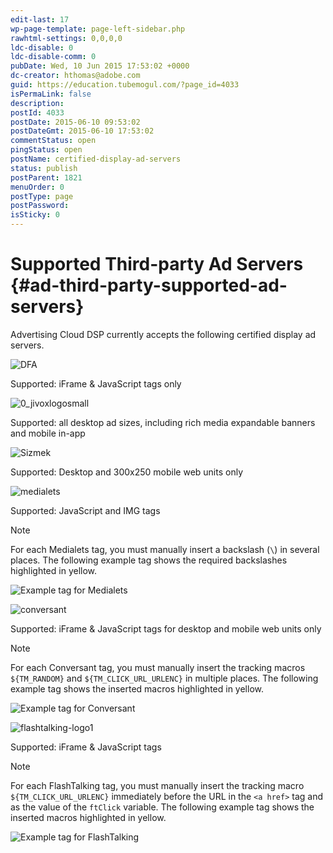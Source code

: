 ```yaml
---
edit-last: 17
wp-page-template: page-left-sidebar.php
rawhtml-settings: 0,0,0,0
ldc-disable: 0
ldc-disable-comm: 0
pubDate: Wed, 10 Jun 2015 17:53:02 +0000
dc-creator: hthomas@adobe.com
guid: https://education.tubemogul.com/?page_id=4033
isPermaLink: false
description: 
postId: 4033
postDate: 2015-06-10 09:53:02
postDateGmt: 2015-06-10 17:53:02
commentStatus: open
pingStatus: open
postName: certified-display-ad-servers
status: publish
postParent: 1821
menuOrder: 0
postType: page
postPassword: 
isSticky: 0
---
```


# Supported Third-party Ad Servers {#ad-third-party-supported-ad-servers}

Advertising Cloud DSP currently accepts the following certified display ad servers.

![DFA](assets/dfa.jpg)

Supported: iFrame & JavaScript tags only

![0_jivoxlogosmall](assets/0-jivoxlogosmall.gif)

Supported: all desktop ad sizes, including rich media expandable banners and mobile in-app

![Sizmek](assets/sizmek-300x300.png)

Supported: Desktop and 300x250 mobile web units only

![medialets](assets/medialets-150x135.png)

Supported: JavaScript and IMG tags

>[!NOTE]
>
>For each Medialets tag, you must manually insert a backslash (`\`) in several places. The following example tag shows the required backslashes highlighted in yellow. 

![Example tag for Medialets](assets/medailets_example_tag.png)

<!-- Replace screen shot image with code block with appropriate highligting once code highlighting is available. -->

<!--

```
<pre><<script type="text/javascript">  (function(s,n,u,o,i){ for(i in o)o.hasOwnProperty(i)&&(u+='&'+i+'='+encodeURIComponent(o[i]));document.write('<script src= <span style="background-color: yellow;"><strong>\</strong></span>"'+(location.protocol=='https:'?s+u:n+u+decodeURI('<span style="background-color: yellow;"><strong>\</strong></span>" onerror=<span style="background-color: yellow;"><strong>\</strong></span>"document.write(%27<script src=%5c%27')+s+u+decodeURI('%5c%27><%27+%27/script>%27)'))+'<span style="background-color: yellow;"><strong>\</strong></span>"><'+'/script>'); }('https://s-cdn-tag.medialytics.com','https://tag.medialytics.com','/tag?format=dw',{ tagID: "sb376d0055b3a4e13aeeebe43a957157d", click: "${TM_CLICK_URL}$$_DESTINATION_URL_$$", ls: true, imppx: "" })); </script> <noscript> <a target="_blank" href="https://clk.medialytics.com/href?0.type=i&0.key=MMAdClickthrough&tagID=sb376d0055b3a4e13aeeebe43a957157d&impunique=${TM_RANDOM}"> <img src="https://c.medialytics.com /creative?type=s&tagID=sb376d0055b3a4e13aeeebe43a957157d&impunique=${TM_RANDOM}" width="300" height="250"/> </a> </noscript></pre>
```

-->

![conversant](assets/conversant.png)

Supported: iFrame & JavaScript tags for desktop and mobile web units only

>[!NOTE]
>
>For each Conversant tag, you must manually insert the tracking macros `${TM_RANDOM}` and `${TM_CLICK_URL_URLENC}` in multiple places. The following example tag shows the inserted macros highlighted in yellow. 

![Example tag for Conversant](assets/conversant_example_tag.png)

<!-- Replace screen shot image with code block with appropriate highligting once code highlighting is available. -->

<!--

```
<pre><iframe src="https://<a href="https://altfarm.mediaplex.com/ad/fm/18630-145298-44091-1?mpt=" target="_blank">altfarm.mediaplex.<wbr>com/ad/fm/18630-145298-44091-<wbr>1?mpt=</a><span style="background-color: yellow;">${TM_RANDOM}</span>&mpvc=<span style="background-color: yellow;">${TM_<wbr>CLICK_URL_URLENC}</span>" width=300 height=250 marginwidth=0 marginheight=0 hspace=0 vspace=0 frameborder=0 scrolling=no bordercolor="#000000">
<br><script type="text/javascript" src="https://<a href="https://altfarm.mediaplex.com/ad/!js/18630-145298-44091-1?mpt=$%7BTM_RANDOM%7D&mpvc=" target="_blank">altfarm.mediaplex.<wbr>com/ad/!js/18630-145298-44091-<wbr>1?mpt=${TM_RANDOM}&mpvc=</a><span style="background-color: yellow;">${TM_<wbr>CLICK_URL_URLENC}</span>">
<br></script>
<br><noscript>
<br><a href="<span style="background-color: yellow;">${TM_CLICK_URL_URLENC}</span>ht<wbr>tp://<a href="https://altfarm.mediaplex.com/ad/nc/18630-145298-44091-1?mpt=" target="_blank">altfarm.mediaplex.com/ad/<wbr>nc/18630-145298-44091-1?mpt=</a><span style="background-color: yellow;">${<wbr>TM_RANDOM}</span>">
<br><img src="https://<a href="https://altfarm.mediaplex.com/ad/nb/18630-145298-44091-1?mpt=" target="_blank">altfarm.mediaplex.<wbr>com/ad/nb/18630-145298-44091-<wbr>1?mpt=</a><span style="background-color: yellow;">${<wbr>TM_RANDOM}</span>"alt="Click Here" border="0">
<br></a>
<br></noscript>
<br></iframe></pre>
```

-->

![flashtalking-logo1](assets/flashtalking-logo1.jpg)

Supported: iFrame & JavaScript tags

>[!NOTE]
>
>For each FlashTalking tag, you must manually insert the tracking macro `${TM_CLICK_URL_URLENC}` immediately before the URL in the `<a href>` tag and as the value of the `ftClick` variable. The following example tag shows the inserted macros highlighted in yellow.

![Example tag for FlashTalking](assets/flashtalking_example_tag_snippet.png)

<!-- Replace screen shot image with code block with appropriate highligting once code highlighting is available. -->
<!-- 

```
<noscript> 
<a href="${TM_CLICK_URL_URLENC}[http://servedby.flashtalking.com/click/8/57258;1799696;0;209;0/?ft_width=300&ft_height=250&url=9678632](https://servedby.flashtalking.com/click/8/57258;1799696;0;209;0/?ft_width=300&ft_height=250&url=9678632)" target="_blank"> 
<img border="0" src=" [https://servedby.flashtalking.com/imp/8/57258;1799696;205;gif;Tubemogul;300x250HTML5StandardwClickExtension/](https://servedby.flashtalking.com/imp/8/57258;1799696;205;gif;Tubemogul;300x250HTML5StandardwClickExtension/)?"></a> 
</noscript> 
<script language="Javascript1.1" type="text/javascript"> 
var ftClick = "${TM_CLICK_URL_URLENC}";
var ftExpTrack_1799696 = ""; 
var ftX = ""; 
var ftY = ""; 
var ftZ = ""; 
var ftOBA = 1; 
var ftContent = ""; 
var ftCustom = ""; 
var ftSection = " ${TM_SITE_ID_NUM}"; 
var ftID = function(){for(var e=["${USER_ID}"],a=e.length,r="";a--;)if(e[a]&&!RegExp("[^a-z0-9q-]".replace(/q/g,decodeURIComponent("%5"+"C")),"i").test(e[a])){r=e[a];break}return r}();; 
var ft300x250_OOBclickTrack = ""; 
var ftRandom = Math.random()&#42;1000000; 
var ftBuildTag1 = "<scr"; 
var ftBuildTag2 = "</"; 
var ftClick_1799696 = ftClick; 
if(typeof(ft_referrer)=="undefined"){var ft_referrer=(function(){var r="";if(window==top){r=window.location.href;}else{try{r=window.parent.location.href;}catch(e){}r=(r)?r:document.referrer;}while(encodeURIComponent(r).length>1000){r=r.substring(0,r.length-1);}return r;}());} 
var ftDomain = (window==top)?"":(function(){var d=document.referrer,h=(d)?d.match("(?::q/q/)+([qw-]+(q.[qw-]+)+)(q/)?".replace(/q/g,decodeURIComponent("%"+"5C")))[1]:"";return (h&&h!=location.host)?"&ft_ifb=1&ft_domain="+ encodeURIComponent(h):"";}()); 
var ftTag = ftBuildTag1 + 'ipt language="javascript1.1" type="text/javascript" '; 
ftTag += 'src=" [https://servedby.flashtalking.com/imp/8/57258;1799696;201;js;Tubemogul;300x250HTML5StandardwClickExtension/?ftx='+ftX+'&fty='+ftY+'&ftadz='+ftZ+'&ftscw='+ftContent+'&ft_custom='+ftCustom+'&ft_section='+ftSection+'&ft_id='+ftID+'&ftOBA='+ftOBA+ftDomain+'&ft_referrer='+encodeURIComponent(ft_referrer)+'&cachebuster='+ftRandom+](https://servedby.flashtalking.com/imp/8/57258;1799696;201;js;Tubemogul;300x250HTML5StandardwClickExtension/?ftx=%27+ftX+%27&fty=%27+ftY+%27&ftadz=%27+ftZ+%27&ftscw=%27+ftContent+%27&ft_custom=%27+ftCustom+%27&ft_section=%27+ftSection+%27&ft_id=%27+ftID+%27&ftOBA=%27+ftOBA+ftDomain+%27&ft_referrer=%27+encodeURIComponent(ft_referrer)+%27&cachebuster=%27+ftRandom+)'" id="ftscript_300x250" name="ftscript_300x250"'; 
ftTag += '>' + ftBuildTag2 + 'script>'; 
document.write(ftTag); 
</script>
```

-->
